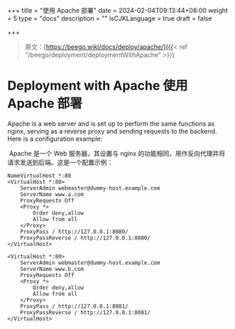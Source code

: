 +++
title = "使用 Apache 部署"
date = 2024-02-04T09:13:44+08:00
weight = 5
type = "docs"
description = ""
isCJKLanguage = true
draft = false

+++

> 原文：[https://beego.wiki/docs/deploy/apache/]({{< ref "/beego/deployment/deploymentWithApache" >}})

# Deployment with Apache 使用 Apache 部署



Apache is a web server and is set up to perform the same functions as nginx, serving as a reverse proxy and sending requests to the backend. Here is a configuration example:

​	Apache 是一个 Web 服务器，其设置与 nginx 的功能相同，用作反向代理并将请求发送到后端。这是一个配置示例：

```
NameVirtualHost *:80
<VirtualHost *:80>
	ServerAdmin webmaster@dummy-host.example.com
	ServerName www.a.com
	ProxyRequests Off
	<Proxy *>
		Order deny,allow
		Allow from all
	</Proxy>
	ProxyPass / http://127.0.0.1:8080/
	ProxyPassReverse / http://127.0.0.1:8080/
</VirtualHost>
 
<VirtualHost *:80>
	ServerAdmin webmaster@dummy-host.example.com
	ServerName www.b.com
	ProxyRequests Off
	<Proxy *>
		Order deny,allow
		Allow from all
	</Proxy>
	ProxyPass / http://127.0.0.1:8081/
	ProxyPassReverse / http://127.0.0.1:8081/
</VirtualHost>
```
